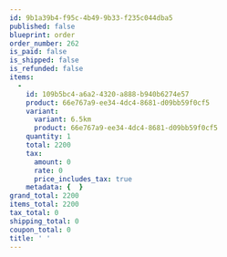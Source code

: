 ```yaml
---
id: 9b1a39b4-f95c-4b49-9b33-f235c044dba5
published: false
blueprint: order
order_number: 262
is_paid: false
is_shipped: false
is_refunded: false
items:
  -
    id: 109b5bc4-a6a2-4320-a888-b940b6274e57
    product: 66e767a9-ee34-4dc4-8681-d09bb59f0cf5
    variant:
      variant: 6.5km
      product: 66e767a9-ee34-4dc4-8681-d09bb59f0cf5
    quantity: 1
    total: 2200
    tax:
      amount: 0
      rate: 0
      price_includes_tax: true
    metadata: {  }
grand_total: 2200
items_total: 2200
tax_total: 0
shipping_total: 0
coupon_total: 0
title: ' '
---
```

